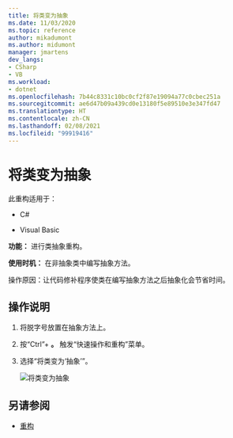 ```yaml
---
title: 将类变为抽象
ms.date: 11/03/2020
ms.topic: reference
author: mikadumont
ms.author: midumont
manager: jmartens
dev_langs:
- CSharp
- VB
ms.workload:
- dotnet
ms.openlocfilehash: 7b44c8331c10bc0cf2f87e19094a77c0cbec251a
ms.sourcegitcommit: ae6d47b09a439cd0e13180f5e89510e3e347fd47
ms.translationtype: HT
ms.contentlocale: zh-CN
ms.lasthandoff: 02/08/2021
ms.locfileid: "99919416"
---
```

# <a name="make-class-abstract"></a>将类变为抽象

此重构适用于：

- C#

- Visual Basic

**功能：** 进行类抽象重构。

**使用时机：** 在非抽象类中编写抽象方法。

操作原因：让代码修补程序使类在编写抽象方法之后抽象化会节省时间。

## <a name="how-to"></a>操作说明

1. 将脱字号放置在抽象方法上。

2. 按“Ctrl”+ **。** 触发“快速操作和重构”菜单。

3. 选择“将类变为‘抽象’”。

    ![将类变为抽象](media/make-class-abstract.png)

## <a name="see-also"></a>另请参阅

- [重构](../refactoring-in-visual-studio.md)
